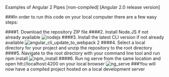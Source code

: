 Examples of Angular 2 Pipes [non-compiled] [Angular 2.0 release version]

###In order to run this code on your local computer there are a few easy steps:

####1. Download the repository ZIP file
####2. Install Node.JS if not already available
![nodejs](https://cloud.githubusercontent.com/assets/4675174/17707742/cf03de8a-63af-11e6-9335-b059b4d55802.png)
####3. Install the latest CLI version if not already available
![angular_cli_update_to_webpack 2](https://cloud.githubusercontent.com/assets/4675174/18594849/ef782a68-7c0f-11e6-815f-e4ff73431d43.png)
####4. Select a local directory for your project and unzip the repository to the root directory
####5. Navigate to the root directory with your command line tool and run npm install
![npm_install](https://cloud.githubusercontent.com/assets/4675174/17707942/b0141bec-63b0-11e6-9f67-53dcbb522cd8.png)
####6. Run ng serve from the same location and open htt://localhost:4200 on your local browser
![ng_serve](https://cloud.githubusercontent.com/assets/4675174/17707955/b8c06020-63b0-11e6-8df1-44f142bca7bf.png)
###You will now have a compiled project hosted on a local development server
<br>

